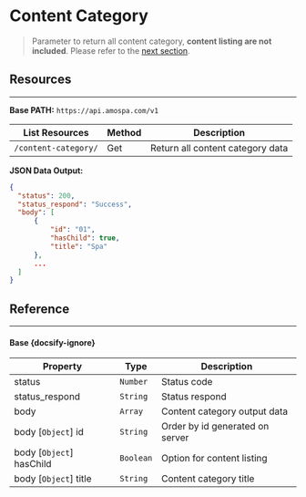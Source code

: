 # Content Category

> Parameter to return all content category, **content listing are not included**. Please refer to the [next section](/content-listing).

## Resources

---

**Base PATH:** `https://api.amospa.com/v1`

| List Resources       | Method | Description                      |
| -------------------- | ------ | -------------------------------- |
| `/content-category/` | Get    | Return all content category data |

**JSON Data Output:**

```json
{
  "status": 200,
  "status_respond": "Success",
  "body": [
      {
          "id": "01",
          "hasChild": true,
          "title": "Spa"
      },
      ...
  ]
}
```

## Reference

---

#### Base {docsify-ignore}

| Property                 | Type      | Description                     |
| ------------------------ | --------- | ------------------------------- |
| status                   | `Number`  | Status code                     |
| status_respond           | `String`  | Status respond                  |
| body                     | `Array`   | Content category output data    |
| body [`Object`] id       | `String`  | Order by id generated on server |
| body [`Object`] hasChild | `Boolean` | Option for content listing      |
| body [`Object`] title    | `String`  | Content category title          |

<div style="
	margin-bottom:350px;
"></div>
